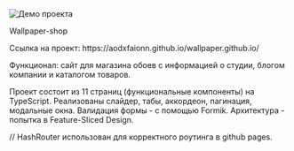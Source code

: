 <img src="https://i.ibb.co/pxJ25Nx/2023-09-04-21-28-11.png" alt="Демо проекта"/>
<p>Wallpaper-shop</p>
<p>Ссылка на проект: https://aodxfaionn.github.io/wallpaper.github.io/ </p>
<p>Функционал: сайт для магазина обоев с информацией о студии, блогом компании и каталогом товаров.</p>
<p>Проект состоит из 11 страниц (функциональные компоненты) на TypeScript. Реализованы слайдер, табы, аккордеон, пагинация, модальные окна. Валидация формы - с помощью Formik. Архитектура - попытка в Feature-Sliced Design.</p>
<p>// HashRouter использован для корректного роутинга в github pages.</p>
